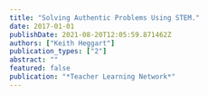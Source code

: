 ```yaml
---
title: "Solving Authentic Problems Using STEM."
date: 2017-01-01
publishDate: 2021-08-20T12:05:59.871462Z
authors: ["Keith Heggart"]
publication_types: ["2"]
abstract: ""
featured: false
publication: "*Teacher Learning Network*"
---
```


